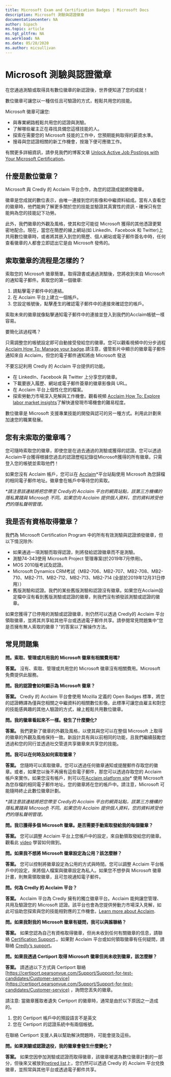 ```yaml
---
title: Microsoft Exam and Certification Badges | Microsoft Docs
description: Microsoft 測驗與認證徽章 
documentationcenter: NA 
author: bipach
ms.topic: article
ms.tgt_pltfrm: NA
ms.workload: NA
ms.date: 05/28/2020
ms.author: micsullivan
---
```

# Microsoft 測驗與認證徽章

在您通過測驗或取得具有數位徽章的新認證後，世界便知道了您的成就！

數位徽章可讓您以一種信任且可驗證的方式，輕鬆共用您的技能。

Microsoft 徽章可讓您: 

- 與專業網路輕鬆共用您的認證與測驗。
- 了解哪些雇主正在尋找具備您這樣技能的人。
- 探索在需要您的 Microsoft 技能的工作中，您預期能夠取得的薪資水準。
- 搜尋與您認證相關的新工作機會，按幾下便可應徵工作。

有關更多詳細資訊，請參見我們的博客文章 [Unlock Active Job Postings with Your Microsoft Certification](/learn/certifications/posts/unlock-active-job-postings-with-your-microsoft-certification)。

## 什麼是數位徽章？

Microsoft 與 Credly 的 Acclaim 平台合作，為您的認證成就頒發徽章。

徽章是您成就的數位表示，由唯一連接到您的影像和中繼資料組成。當有人查看您的徽章時，他們能夠了解更多關於您的技能並驗證其真實性的資訊 - 確保只有您能夠為您的技能記下功勞。

此外，我們徽章的外觀及風格，使其和您可能從 Microsoft 獲得的其他憑證更緊密地配合。現在，當您在簡歷的線上網站(如 LinkedIn、Facebook 和 Twitter)上共用數位徽章時，或者將其嵌入到您的簡歷、個人網站或電子郵件簽名中時，任何查看徽章的人都會立即認出它是由 Microsoft 發佈的。

## 索取徽章的流程是怎樣的？

索取您的 Microsoft 徽章簡單。取得證書或通過測驗後，您將收到來自 Microsoft 的通知電子郵件。索取您的第一個徽章:   

1. 請點擊電子郵件中的連結。
2. 在 Acclaim 平台上建立一個帳戶。
3. 您設定帳號後，點擊產生的確認電子郵件中的連接來確認您的帳戶。

索取未來的徽章就像點擊通知電子郵件中的連接並登入到我們的Acclaim帳號一樣容易。

要簡化該過程嗎？

只需調整您的帳號設定即可自動接受發給您的徽章。您可以觀看視頻中的分步過程 [Acclaim How To: Manage your badge](https://www.youtube.com/watch?v=rMeSQM0h1_Y).請注意，儘管影片中顯示的徽章電子郵件通知來自 Acclaim，但您的電子郵件通知將由 Microsoft 發送

不要忘記利用 Credly 的 Acclaim 平台提供的功能。

- 在 LinkedIn、Facebook 與 Twitter 上分享您的徽章。
- 下載要嵌入履歷、網站或電子郵件簽章的徽章影像與 URL。
- 在 Acclaim 平台上個性化您的檔案。
- 探索勞動力市場深入見解與工作機會。觀看視頻 [Acclaim How To: Explore labor market insights](https://www.youtube.com/watch?v=G4qBl17VgBo)了解快速發現市場機會的難易程度。

數位徽章是 Microsoft 支援專業技能的開發與認可的另一種方式。利用此計劃來加速您的職業發展。

## 您有未索取的徽章嗎？

您可隨時索取您的徽章，即使您是在過去通過的測驗或獲得的認證。您可以透過Acclaim平台獲得根據您過去的認證歷程記錄從Microsoft獲得的所有徽章。只需登入您的帳號並索取他們！

如果您沒有 Acclaim  帳戶，您可以在 [Acclaim](https://www.youracclaim.com/)*平台站點使用 Microsoft 為您歸檔的相同電子郵件地址。徽章會在帳戶中等待您的索取。

_*請注意該連結將把您帶至 Credly的 Acclaim 平台的網頁站點，該第三方機構的隱私實踐與 Microsoft 不同。如果您向 Acclaim 提供個人資料，您的資料將受他們的隱私聲明管理。_

## 我是否有資格取得徽章？

我們為 Microsoft Certification Program 中的所有有效測驗與認證頒發徽章，但以下情況除外:   

- 如果通過一項測驗而取得認證，則將發給認證徽章而不是測驗。
- 測驗74-343使用 Microsoft Project 管理專案(於2019年7月停用)。
- MOS 2010版考試及認證。
- Microsoft Dynamics CRM考試（MB2-706、MB2-707、MB2-708、MB2-710、MB2-711、MB2-712、MB2-713、MB2-714 (全部於2019年12月31日停用））
- 舊版測驗和認證。我們的某些舊版測驗和認證沒有徽章。如果您在Acclaim設定檔中沒有看到舊版測驗或認證的徽章，則我們沒有頒發該測驗或認證的徽章。

如果您獲得了已停用的測驗或認證徽章，則仍然可以透過 Credly的 Acclaim 平台領取徽章，並將其共享給其他平台或透過電子郵件共享。請參閱常見問題集中“您是否擁有無人索取的徽章？”的答案以了解操作方法。

## 常見問題集

**問。索取、管理或共用我的 Microsoft 徽章有相關費用嗎?**

**答案。** 沒有、索取、管理或共用您的 Microsoft 徽章沒有相關費用。Microsoft 免費提供此服務。

**問。我的認證會如何顯示為 Microsoft 徽章？**

**答案。** Credly 的 Acclaim 平台會使用 Mozilla 定義的 Open Badges 標準，將您的認證轉譯為僅與您相關之中繼資料的相關數位影像。此標準可讓您由雇主和對您的技能感興趣的其他人驗證的方式，線上輕鬆共用數位徽章。

**問。我的徽章看起來不一樣。發生了什麼變化?**

**答案。** 我們更新了徽章的外觀及風格，以使其與您可以在整個 Microsoft 上取得的徽章的外觀及風格保持一致。新設計具有與以前相同的功能，且我們繼續鼓勵您透過和您的同行並透過社交管道共享徽章來共享您的技能。

**問。我可以在何時及如何索取徽章？**

**答案。** 您隨時可以索取徽章。您可以透過任何徽章通知或提醒郵件存取您的徽章。或者，如果您以後不再擁有這些電子郵件，那您可以透過存取您的 Acclaim 帳戶來實作。如果您沒有帳戶，則可以在[Acclaim platform site](https://www.youracclaim.com/)* 使用 Microsoft 為您存檔的相同電子郵件地址。您的徽章將在您的帳戶中。請注意，Microsoft 可能隨時終止此數位徽章計劃。

_*請注意該連結將把您帶至 Credly的 Acclaim 平台的網頁站點，該第三方機構的隱私實踐與 Microsoft 不同。如果您向 Acclaim 提供個人資料，您的資料將受他們的隱私聲明管理。_

**問。我已獲得多個 Microsoft 徽章。是否需要手動索取發給我的每個徽章？**

**答案。** 您可以調整 Acclaim 平台上您帳戶中的設定，來自動領取發給您的徽章。觀看此 [video](https://www.youtube.com/watch?v=rMeSQM0h1_Y) 學習如何做到。

**問。如果我不想將 Microsoft 徽章設定為公用？該怎麼辦？**

**答案。** 您可以控制將徽章設定為公用的方式與時間。您可以調整 Acclaim 平台帳戶中的設定，來將個人檔案與徽章設定為私人。如果您不想參與 Microsoft 徽章計畫，則無需領取徽章，且可忽視通知電子郵件。

**問。何為 Credly 的 Acclaim 平台？**

**答案。** Acclaim 平台為 Credly 擁有的獨立徽章平台。Acclaim 能夠讓您管理、共用及驗證您的 Microsoft 認證。該平台也會為您提供勞動力市場深入見解，如此可協助您探索與您的技能相對應的工作機會。[Learn more about Acclaim](https://www.youracclaim.com/).

**問。如果我對我的 Microsoft 徽章有疑問，我可以與誰聯絡？**

**答案。** 如果您認為自己有資格取得徽章，但尚未收到任何有關徽章的信息，請聯絡 [Certification Support](https://aka.ms/MCPForum).。如果對 Acclaim 平台或如何領取徽章有任何疑問，請聯絡 [Credly’s support](https://support.youracclaim.com/)。

**問。如果我透過 Certiport 取得 Microsoft 徽章但尚未收到徽章，該怎麼辦？**

**答案。** 請透過以下方式與 Certiport 聯絡 
[https://certiport.pearsonvue.com/Support/Support-for-test-candidates/Customer-service](https://certiport.pearsonvue.com/Support/Support-for-test-candidates/Customer-service) ，詢問您丟失的徽章。

請注意: 當徽章獲取者遺失 Certiport 的徽章時，通常是由於以下原因之一造成的。

1. 您的 Certiport 帳戶中的預設語言不是英文
2. 您在 Certiport 的認證系統中有兩個帳號。

在聯絡 Certiport 支援人員以幫助解決問題時，可能會提及這些。

**問。如果測驗或認證退役，我的徽章會發生什麼變化？**

**答案。** 如果您因參加測驗或認證而取得徽章，該徽章被選為數位徽章計劃的一部分，但後來又被放到[retired list](/learn/certifications/retired-certifications#retired-certifications)上，您仍然可以透過 Credly 的 Acclaim 平台兌換徽章，並照常與其他平台或透過電子郵件共享。